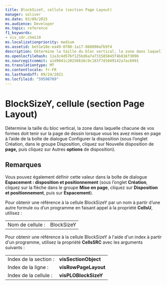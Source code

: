 ```yaml
---
title: BlockSizeY, cellule (section Page Layout)
manager: soliver
ms.date: 03/09/2015
ms.audience: Developer
ms.topic: reference
f1_keywords:
- vis_sdr.chm110
ms.localizationpriority: medium
ms.assetid: be51e18e-ea49-0788-1a17-866090afb9f4
description: Détermine la taille du bloc vertical, la zone dans laquelle chacune de vos formes doit tenir sur la page de dessin lorsque vous les avez mises en page à l’aide de la boîte de dialogue Configurer la disposition (sous l’onglet Création, dans le groupe Disposition, cliquez sur Re-Layout Page, puis sur Autres options de disposition).
ms.openlocfilehash: 11a3c4d576f125bd6a7a731585845f4b816f3096
ms.sourcegitcommit: a1d9041c20256616c9c183f7d1049142a7ac6991
ms.translationtype: MT
ms.contentlocale: fr-FR
ms.lasthandoff: 09/24/2021
ms.locfileid: "59598709"
---
```

# <a name="blocksizey-cell-page-layout-section"></a>BlockSizeY, cellule (section Page Layout)

Détermine la taille du bloc vertical, la zone dans laquelle chacune de vos formes doit tenir sur la  page de dessin  lorsque vous les avez mises en page à l’aide de la boîte de dialogue Configurer la disposition (sous l’onglet Création, dans le groupe Disposition, cliquez sur Nouvelle disposition de **page,** puis cliquez sur Autres  **options** de disposition).
  
## <a name="remarks"></a>Remarques

Vous pouvez également définir cette valeur dans la boîte de dialogue **Espacement : disposition et positionnement** (sous l’onglet **Création**, cliquez sur la flèche dans le groupe **Mise en page**, cliquez sur **Disposition et positionnement**, puis sur **Espacement**).
  
Pour obtenir une référence à la cellule BlockSizeY par un nom à partir d’une autre formule ou d’un programme en faisant appel à la propriété **CellsU**, utilisez : 
  
|||
|:-----|:-----|
| Nom de cellule :  <br/> | BlockSizeY  <br/> |
   
Pour obtenir une référence à la cellule BlockSizeY à l'aide d'un index à partir d'un programme, utilisez la propriété **CellsSRC** avec les arguments suivants : 
  
|||
|:-----|:-----|
| Index de la section :  <br/> |**visSectionObject** <br/> |
| Index de la ligne :  <br/> |**visRowPageLayout** <br/> |
| Index de la cellule :  <br/> |**visPLOBlockSizeY** <br/> |
   

